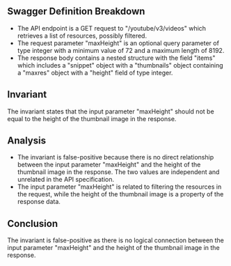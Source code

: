 ## Swagger Definition Breakdown
- The API endpoint is a GET request to "/youtube/v3/videos" which retrieves a list of resources, possibly filtered.
- The request parameter "maxHeight" is an optional query parameter of type integer with a minimum value of 72 and a maximum length of 8192.
- The response body contains a nested structure with the field "items" which includes a "snippet" object with a "thumbnails" object containing a "maxres" object with a "height" field of type integer.

## Invariant
The invariant states that the input parameter "maxHeight" should not be equal to the height of the thumbnail image in the response.

## Analysis
- The invariant is false-positive because there is no direct relationship between the input parameter "maxHeight" and the height of the thumbnail image in the response. The two values are independent and unrelated in the API specification.
- The input parameter "maxHeight" is related to filtering the resources in the request, while the height of the thumbnail image is a property of the response data.

## Conclusion
The invariant is false-positive as there is no logical connection between the input parameter "maxHeight" and the height of the thumbnail image in the response.
